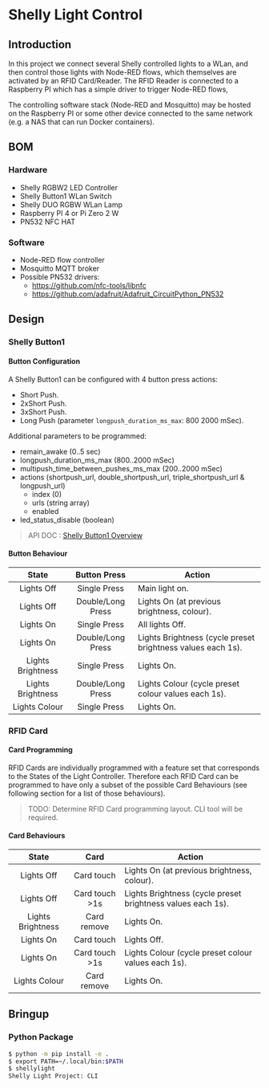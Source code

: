 # Shelly Light Control

## Introduction

In this project we connect several Shelly controlled lights to a WLan, and then control those lights with Node-RED flows, which themselves are activated by an RFID Card/Reader. The RFID Reader is connected to a Raspberry PI which has a simple driver to trigger Node-RED flows,

The controlling software stack (Node-RED and Mosquitto) may be hosted on the Raspberry PI or some other device connected to the same network (e.g. a NAS that can run Docker containers).



## BOM

### Hardware

* Shelly RGBW2 LED Controller
* Shelly Button1 WLan Switch
* Shelly DUO RGBW WLan Lamp
* Raspberry PI 4 or Pi Zero 2 W
* PN532 NFC HAT


### Software

* Node-RED flow controller
* Mosquitto MQTT broker
* Possible PN532 drivers:
  * https://github.com/nfc-tools/libnfc
  * https://github.com/adafruit/Adafruit_CircuitPython_PN532



## Design

### Shelly Button1

#### Button Configuration

A Shelly Button1 can be configured with 4 button press actions:

* Short Push.
* 2xShort Push.
* 3xShort Push.
* Long Push (parameter `longpush_duration_ms_max`: 800 2000 mSec).


Additional parameters to be programmed:

* remain_awake (0..5 sec)
* longpush_duration_ms_max (800..2000 mSec)
* multipush_time_between_pushes_ms_max (200..2000 mSec)
* actions (shortpush_url, double_shortpush_url, triple_shortpush_url & longpush_url)
  * index (0)
  * urls (string array)
  * enabled
* led_status_disable (boolean)


> API DOC : [Shelly Button1 Overview](https://shelly-api-docs.shelly.cloud/gen1/#shelly-button1-overview)

#### Button Behaviour

| State   | Button Press  | Action  |
|:-:|:-:|---|
| Lights Off | Single Press  | Main light on. |
| Lights Off | Double/Long Press  | Lights On (at previous brightness, colour). |
| Lights On | Single Press | All lights Off. |
| Lights On | Double/Long Press | Lights Brightness (cycle preset brightness values each 1s). |
| Lights Brightness  | Single Press | Lights On. |
| Lights Brightness | Double/Long Press | Lights Colour (cycle preset colour values each 1s). |
| Lights Colour | Single Press | Lights On. |


### RFID Card

#### Card Programming

RFID Cards are individually programmed with a feature set that corresponds to the States of the Light Controller. Therefore each RFID Card can  be programmed to have only a subset of the possible Card Behaviours (see following section for a list of those behaviours).

> TODO: Determine RFID Card programming layout. CLI tool will be required.


#### Card Behaviours

| State   | Card  | Action  |
|:-:|:-:|---|
| Lights Off | Card touch  | Lights On (at previous brightness, colour). |
| Lights Off | Card touch >1s  | Lights Brightness (cycle preset brightness values each 1s). |
| Lights Brightness  | Card remove | Lights On. |
| Lights On | Card touch | Lights Off. |
| Lights On | Card touch >1s | Lights Colour (cycle preset colour values each 1s). |
| Lights Colour | Card remove | Lights On. |



## Bringup

### Python Package

```bash
$ python -m pip install -e .
$ export PATH=~/.local/bin:$PATH
$ shellylight
Shelly Light Project: CLI
```